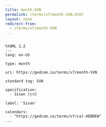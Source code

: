 ```yaml
---
title: month-SVN
permalink: /terms/v7/month-SVN.html
layout: none
redirect-from:
  - /terms/v7/month-SVN
...
```


```

%YAML 1.2
---
lang: en-US

type: month

uri: https://gedcom.io/terms/v7/month-SVN

standard tag: SVN

specification:
  - Sivan (סִיוָן)

label: 'Sivan'

calendars:
  - "https://gedcom.io/terms/v7/cal-HEBREW"
...

```
